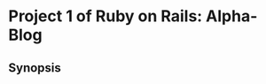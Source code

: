 Project 1 of Ruby on Rails: Alpha-Blog
======================================

Synopsis
--------



